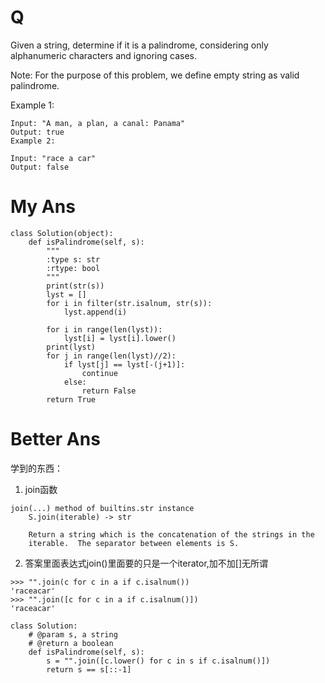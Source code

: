# Q
Given a string, determine if it is a palindrome, considering only alphanumeric characters and ignoring cases.

Note: For the purpose of this problem, we define empty string as valid palindrome.

Example 1:
```
Input: "A man, a plan, a canal: Panama"
Output: true
Example 2:

Input: "race a car"
Output: false
```
# My Ans
```
class Solution(object):
    def isPalindrome(self, s):
        """
        :type s: str
        :rtype: bool
        """
        print(str(s))
        lyst = []
        for i in filter(str.isalnum, str(s)):
            lyst.append(i)
        
        for i in range(len(lyst)):
            lyst[i] = lyst[i].lower()
        print(lyst)
        for j in range(len(lyst)//2):
            if lyst[j] == lyst[-(j+1)]:
                continue
            else:
                return False
        return True
```
# Better Ans
学到的东西：
1. join函数
```
join(...) method of builtins.str instance
    S.join(iterable) -> str

    Return a string which is the concatenation of the strings in the
    iterable.  The separator between elements is S.
```
2. 答案里面表达式join()里面要的只是一个iterator,加不加[]无所谓
```
>>> "".join(c for c in a if c.isalnum())
'raceacar'
>>> "".join([c for c in a if c.isalnum()])
'raceacar'
```
```
class Solution:
    # @param s, a string
    # @return a boolean
    def isPalindrome(self, s):
        s = "".join([c.lower() for c in s if c.isalnum()])
        return s == s[::-1]
```

